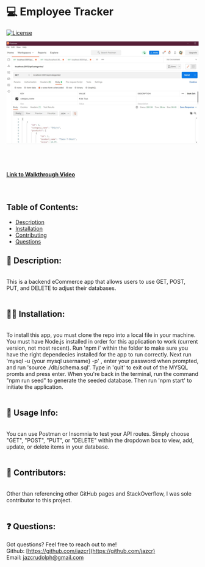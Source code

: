 # :computer: Employee Tracker

[![License](https://img.shields.io/badge/License-MIT%20-blue.svg)](https://opensource.org/licenses/MIT)

![Screenshot of HTML page](./Assets/ss.jpg)

<br>  
<br> 

#### [Link to Walkthrough Video](https://youtu.be/gOT98Jef75k)
<br>

## Table of Contents: 
*  [Description](#scroll-description)
*  [Installation](#man_mechanic-installation)
*  [Contributing](#couple-contributors)
*  [Questions](#-questions)



## :scroll: Description: 
<br>
This is a backend eCommerce app that allows users to use GET, POST, PUT, and DELETE to adjust their databases.<br>
<br>

## :man_mechanic: Installation:
<br>
To install this app, you must clone the repo into a local file in your machine. You must have Node.js installed in order for this application to work (current version, not most recent). Run 'npm i' within the folder to make sure you have the right dependecies installed for the app to run correctly. Next run 'mysql -u {your mysql username} -p' , enter your password when prompted, and run 'source ./db/schema.sql'. Type in 'quit' to exit out of the MYSQL promts and press enter. When you're back in the terminal, run the command "npm run seed" to generate the seeded database. Then run 'npm start' to initiate the application.
<br>
<br>

## :book: Usage Info:
<br>
You can use Postman or Insomnia to test your API routes. Simply choose "GET", "POST", "PUT", or "DELETE" within the dropdown box to view, add, update, or delete items in your database.<br>
<br>



## :couple: Contributors:
<br>
Other than referencing other GitHub pages and StackOverflow, I was sole contributor to this project. 

<br>
<br>


## ❓ Questions:

Got questions? Feel free to reach out to me!<br>
Github: [https://github.com/jazcr](https://github.com/jazcr)<br>
Email: [jazcrudolph@gmail.com](jazcrudolph@gmail.com)
